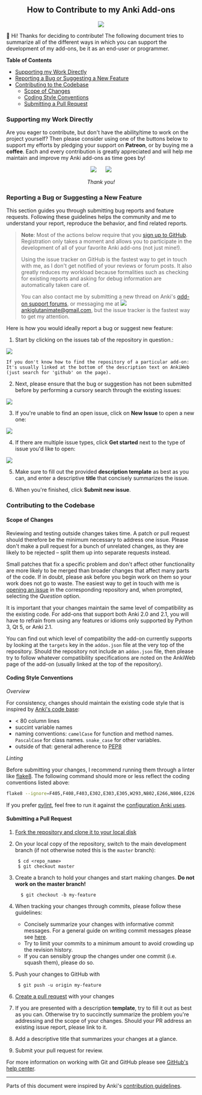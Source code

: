 

<h2 align="center">How to Contribute to my Anki Add-ons</h2>
<p align="center"><img src="https://glutanimate.com/logos/banner.svg"></p>

:wave: Hi! Thanks for deciding to contribute! The following document tries to summarize all of the different ways in which you can support the development of my add-ons, be it as an end-user or programmer.


**Table of Contents**
- [Supporting my Work Directly](#Supporting-my-Work-Directly)
- [Reporting a Bug or Suggesting a New Feature](#Reporting-a-Bug-or-Suggesting-a-New-Feature)
- [Contributing to the Codebase](#Contributing-to-the-Codebase)
  - [Scope of Changes](#Scope-of-Changes)
  - [Coding Style Conventions](#Coding-Style-Conventions)
  - [Submitting a Pull Request](#Submitting-a-Pull-Request)


### Supporting my Work Directly

Are you eager to contribute, but don't have the ability/time to work on the project yourself? Then please consider using one of the buttons below to support my efforts by pledging your support on <strong>Patreon</strong>, or by buying me a <strong>coffee</strong>. Each and every contribution is greatly appreciated and will help me maintain and improve my Anki add-ons as time goes by!

<p align="center">
<a href="https://www.patreon.com/glutanimate" rel="nofollow" title="Support me on Patreon 😄"><img src="https://glutanimate.com/logos/patreon_button.svg"></a>      <a href="https://ko-fi.com/X8X0L4YV" rel="nofollow" title="Buy me a coffee 😊"><img src="https://glutanimate.com/logos/kofi_button.svg"></a>
</p>

<p align="center">
<i>Thank you!</i>
</p>



### Reporting a Bug or Suggesting a New Feature

This section guides you through submitting bug reports and feature requests. Following these guidelines helps the community and me to understand your report, reproduce the behavior, and find related reports.

> **Note**: Most of the actions below require that you [sign up to GitHub](https://github.com/join). Registration only takes a moment and allows you to participate in the development of all of your favorite Anki add-ons (not just mine!).
> 
> Using the issue tracker on GitHub is the fastest way to get in touch with me, as I don't get notified of your reviews or forum posts. It also greatly reduces my workload because formalities such as checking for existing reports and asking for debug information are automatically taken care of.
> 
> You can also contact me by submitting a new thread on Anki's [αdd-on support forums](https://anki.tenderapp.com/discussions/add-ons), or messaging me at <a href="mailto:ankiglutanimate@gmail.com?subject=Support%20request%20concerning%20&lt;add-on&gt;%3A&amp;body=Please%20describe%20your%20request%20here%20while%20providing%20as%20many%20details%20as%20possible%20(e.g.%20exact%20instructions%20to%20reproduce%20the%20problem,%20screenshots, info%20about%20your%20Anki%20version%20and%20operating%20system,%20etc.) "><img src="https://glutanimate.com/logos/email.svg"> ankiglutanimate@gmail.com</a>, but the issue tracker is the fastest way to get my attention.

Here is how you would ideally report a bug or suggest new feature:

1. Start by clicking on the issues tab of the repository in question.:

<img src="https://help.github.com/assets/images/help/repository/repo-tabs-issues.png">

    If you don't know how to find the repository of a particular add-on: It's usually linked at the bottom of the description text on AnkiWeb (just search for 'github' on the page).

2. Next, please ensure that the bug or suggestion has not been submitted before by performing a cursory search through the existing issues:

<img src="https://help.github.com/assets/images/help/issues/issues_search_bar.png">

3. If you're unable to find an open issue, click on **New Issue** to open a new one:

<img src="https://help.github.com/assets/images/help/issues/new_issues_button.png">

4. If there are multiple issue types, click **Get started** next to the type of issue you'd like to open:

<img src="https://help.github.com/assets/images/help/issues/issue_template_get_started_button.png">

5. Make sure to fill out the provided **description template** as best as you can, and enter a descriptive **title** that concisely summarizes the issue.

6. When you're finished, click **Submit new issue**.




### Contributing to the Codebase

#### Scope of Changes

Reviewing and testing outside changes takes time. A patch or pull request should therefore be the minimum necessary to address one issue. Please don't make a pull request for a bunch of unrelated changes, as they are likely to be rejected – split them up into separate requests instead.

Small patches that fix a specific problem and don't affect other functionality are more likely to be merged than broader changes that affect many parts of the code. If in doubt, please ask before you begin work on them so your work does not go to waste. The easiest way to get in touch with me is [opening an issue](https://help.github.com/en/articles/creating-an-issue) in the corresponding repository and, when prompted, selecting the _Question_ option.

It is important that your changes maintain the same level of compatibility as the existing code. For add-ons that support both Anki 2.0 and 2.1, you will have to refrain from using any features or idioms only supported by Python 3, Qt 5, or Anki 2.1.

You can find out which level of compatibility the add-on currently supports by looking at the `targets` key in the `addon.json` file at the very top of the repository. Should the repository not include an `addon.json` file, then please try to follow whatever compatibility specifications are noted on the AnkiWeb page of the add-on (usually linked at the top of the repository).

#### Coding Style Conventions

_Overview_

For consistency, changes should maintain the existing code style that is inspired by [Anki's code base](https://github.com/dae/anki/blob/master/README.contributing):

- < 80 column lines
- succint variable names
- naming conventions: `camelCase` for function and method names. `PascalCase` for class names. `snake_case` for other variables.
- outside of that: general adherence to [PEP8](https://www.python.org/dev/peps/pep-0008/)

_Linting_

Before submitting your changes, I recommend running them through a linter like [flake8](http://flake8.pycqa.org/en/latest/). The following command should more or less reflect the coding conventions listed above:

```bash
flake8 --ignore=F405,F408,F403,E302,E303,E305,W293,N802,E266,N806,E226,E402 --exclude=forms,resources src
```

If you prefer [pylint](https://www.pylint.org/), feel free to run it against the [configuration Anki uses](https://github.com/dae/anki/blob/master/.pylintrc).

#### Submitting a Pull Request


1. [Fork the repository and clone it to your local disk](https://help.github.com/en/articles/fork-a-repo)

2. On your local copy of the repository, switch to the main development branch (if not otherwise noted this is the `master` branch):

        $ cd <repo_name>
        $ git checkout master

3. Create a branch to hold your changes and start making changes. **Do not work on the master branch!**

         $ git checkout -b my-feature

4. When tracking your changes through commits, please follow these guidelines:
    - Concisely summarize your changes with informative commit messages. For a general guide on writing commit messages please see [here](https://github.com/erlang/otp/wiki/writing-good-commit-messages).
    - Try to limit your commits to a minimum amount to avoid crowding up the revision history.
    - If you can sensibly group the changes under one commit (i.e. squash them), please do so.

5. Push your changes to GitHub with

        $ git push -u origin my-feature

6. [Create a pull request](https://help.github.com/en/articles/creating-a-pull-request) with your changes

7. If you are presented with a description **template**, try to fill it out as best as you can. Otherwise try to succinctly summarize the problem you're addressing and the scope of your changes. Should your PR address an existing issue report, please link to it.
8.  Add a descriptive title that summarizes your changes at a glance.
9.  Submit your pull request for review.

For more information on working with Git and GitHub please see [GitHub's help center](https://help.github.com/en).



---

Parts of this document were inspired by Anki's [contribution guidelines](https://github.com/dae/anki/blob/master/README.contributing).